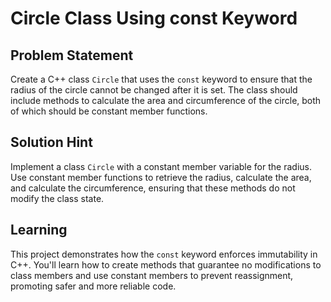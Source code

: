# Circle Class Using const Keyword

## Problem Statement  
Create a C++ class `Circle` that uses the `const` keyword to ensure that the radius of the circle cannot be changed after it is set. The class should include methods to calculate the area and circumference of the circle, both of which should be constant member functions.

## Solution Hint  
Implement a class `Circle` with a constant member variable for the radius. Use constant member functions to retrieve the radius, calculate the area, and calculate the circumference, ensuring that these methods do not modify the class state.

## Learning  
This project demonstrates how the `const` keyword enforces immutability in C++. You'll learn how to create methods that guarantee no modifications to class members and use constant members to prevent reassignment, promoting safer and more reliable code.
